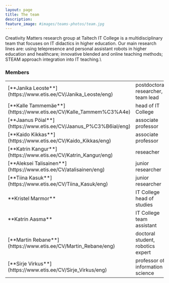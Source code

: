 ```yaml
---
layout: page
title: The team
description: 
feature_image: #images/teams-photos/team.jpg
---
```


Creativity Matters research group at Taltech IT College is a multidisciplinary team that focuses on IT didactics in higher education. Our main research lines are: using telepresence and personal assistant robots in higher education and healthcare; innovative blended and online teaching methods; STEAM approach integration into IT teaching.\

### Members

<table>
    <colgroup>
        <col width="35%" />
        <col width="65%" />
    </colgroup>
    <!-- <thead>
    <tr class="header">
    <th>Field</th>
    <th>Description</th>
    </tr>
    </thead> -->
    <tbody>
        <tr>
            <td markdown="span">[**Janika Leoste**](https://www.etis.ee/CV/Janika_Leoste/eng)</td>
            <td markdown="span">postdoctoral researcher, team lead</td>
        </tr>
        <tr>
            <td markdown="span">[**Kalle Tammemäe**](https://www.etis.ee/CV/Kalle_Tammem%C3%A4e)</td>
            <td markdown="span">head of IT College</td>
        </tr>
        <tr>
            <td markdown="span">[**Jaanus Pöial**](https://www.etis.ee/CV/Jaanus_P%C3%B6ial/eng)</td>
            <td markdown="span">associate professor</td>
        </tr>
        <tr>
            <td markdown="span">[**Kaido Kikkas**](https://www.etis.ee/CV/Kaido_Kikkas/eng)</td>
            <td markdown="span">associate professor</td>
        </tr>
        <tr>
            <td markdown="span">[**Katrin Kangur**](https://www.etis.ee/CV/Katrin_Kangur/eng)</td>
            <td markdown="span">reseacher</td>
        </tr>
        <tr>
            <td markdown="span">[**Aleksei Talisainen**](https://www.etis.ee/CV/atalisainen/eng)</td>
            <td markdown="span">junior researcher</td>
        </tr>
        <tr>
            <td markdown="span">[**Tiina Kasuk**](https://www.etis.ee/CV/Tiina_Kasuk/eng)</td>
            <td markdown="span">junior researcher</td>
        </tr>
        <tr>
            <td markdown="span">**Kristel Marmor**</td>
            <td markdown="span">IT College head of studies</td>
        </tr>
        <tr>
            <td markdown="span">**Katrin Aasma**</td>
            <td markdown="span">IT College team assistant</td>
        </tr>
        <tr>
            <td markdown="span">[**Martin Rebane**](https://www.etis.ee/CV/Martin_Rebane/eng)</td>
            <td markdown="span">doctoral student, robotics expert</td>
        </tr>
        <tr>
            <td markdown="span">[**Sirje Virkus**](https://www.etis.ee/CV/Sirje_Virkus/eng)</td>
            <td markdown="span">professor of information science</td>
        </tr>
    </tbody>
</table>

<!-- >The world always seems brighter when you’ve just made something that wasn’t there before. <cite>Neil Gaiman</cite> -->


<!-- Looking forward to new partnerships! -->

<!-- *Thank You for reading!* -->
